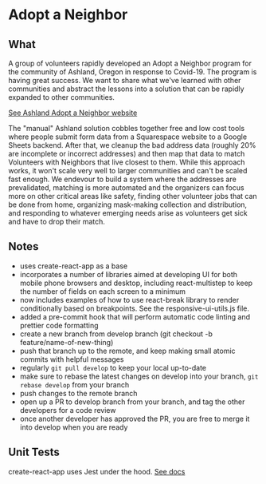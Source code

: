 # Adopt a Neighbor

## What

A group of volunteers rapidly developed an Adopt a Neighbor program for the community of Ashland, Oregon in response to Covid-19. The program is having great success. We want to share what we've learned with other communities and abstract the lessons into a solution that can be rapidly expanded to other communities.

[See Ashland Adopt a Neighbor website ](https://adoptneighbors.org)

The "manual" Ashland solution cobbles together free and low cost tools where people submit form data from a Squarespace website to a Google Sheets backend. After that, we cleanup the bad address data (roughly 20% are incomplete or incorrect addresses) and then map that data to match Volunteers with Neighbors that live closest to them. While this approach works, it won't scale very well to larger communities and can't be scaled fast enough. We endevour to build a system where the addresses are prevalidated, matching is more automated and the organizers can focus more on other critical areas like safety, finding other volunteer jobs that can be done from home, organizing mask-making collection and distribution, and responding to whatever emerging needs arise as volunteers get sick and have to drop their match.

## Notes

- uses create-react-app as a base
- incorporates a number of libraries aimed at developing UI for both mobile phone browsers and desktop, including react-multistep to keep the number of fields on each screen to a minimum
- now includes examples of how to use react-break library to render conditionally based on breakpoints. See the responsive-ui-utils.js file.
- added a pre-commit hook that will perform automatic code linting and prettier code formatting
- create a new branch from develop branch (git checkout -b feature/name-of-new-thing)
- push that branch up to the remote, and keep making small atomic commits with helpful messages
- regularly `git pull develop` to keep your local up-to-date
- make sure to rebase the latest changes on develop into your branch, `git rebase develop` from your branch
- push changes to the remote branch
- open up a PR to develop branch from your branch, and tag the other developers for a code review
- once another developer has approved the PR, you are free to merge it into develop when you are ready

## Unit Tests

create-react-app uses Jest under the hood. [See docs ](https://create-react-app.dev/docs/running-tests/)
